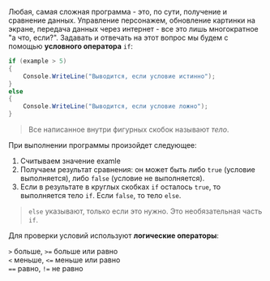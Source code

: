 Любая, самая сложная программа - это, по сути, получение и сравнение данных. Управление персонажем, обновление картинки на экране, передача данных через интернет - все это лишь многократное "а что, если?". Задавать и отвечать на этот вопрос мы будем с помощью **условного оператора** `if`:
```csharp
if (example > 5)
{
    Console.WriteLine("Выводится, если условие истинно");
}
else
{
    Console.WriteLine("Выводится, если условие ложно");
}
```
>Все написанное внутри фигурных скобок называют *тело*. 

При выполнении программы произойдет следующее:
1. Считываем значение examle
2. Получаем результат сравнения: он может быть либо `true` (условие выполняется), либо `false` (условие не выполняется).
3. Если в результате в круглых скобках `if` осталось `true`, то выполняется тело `if`. Если `false`, то тело `else`.

>`else` указывают, только если это нужно. Это необязательная часть `if`.

Для проверки условий используют **логические операторы**:

`>` больше, `>=` больше или равно<br>
`<` меньше, `<=` меньше или равно<br>
`==` равно, `!=` не равно
